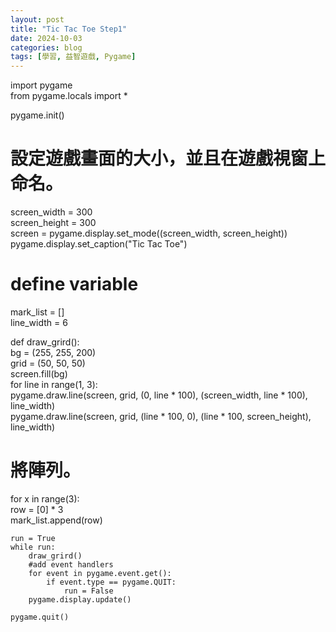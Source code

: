 ```yaml
---
layout: post
title: "Tic Tac Toe Step1"
date: 2024-10-03
categories: blog
tags: [學習, 益智遊戲, Pygame]
---
```



import pygame  
from pygame.locals import *  

pygame.init()  

# 設定遊戲畫面的大小，並且在遊戲視窗上命名。
screen_width = 300  
screen_height = 300  
screen = pygame.display.set_mode((screen_width, screen_height))  
pygame.display.set_caption("Tic Tac Toe")  

# define variable
mark_list = []  
line_width = 6  
 
def draw_grird():  
    bg = (255, 255, 200)  
    grid = (50, 50, 50)  
    screen.fill(bg)  
    for line in range(1, 3):  
        pygame.draw.line(screen, grid, (0, line * 100), (screen_width, line * 100), line_width)  
        pygame.draw.line(screen, grid, (line * 100, 0), (line * 100, screen_height), line_width)  

# 將陣列。
for x in range(3):  
    row = [0] * 3  
    mark_list.append(row)  

```# 遊戲的主要運行程式。
run = True  
while run:  
    draw_grird()  
    #add event handlers   
    for event in pygame.event.get():  
        if event.type == pygame.QUIT:  
            run = False  
    pygame.display.update()  

pygame.quit()

